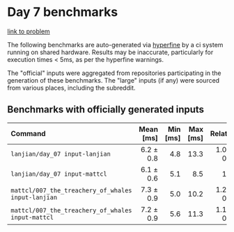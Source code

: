 # Day 7 benchmarks

[link to problem](http://adventofcode.com/2021/day/7)

The following benchmarks are auto-generated via [hyperfine](https://github.com/sharkdp/hyperfine) by a ci system running on shared hardware. Results may be inaccurate, particularly for execution times < 5ms, as per the hyperfine warnings.

The "official" inputs were aggregated from repositories participating in the generation of these benchmarks. The "large" inputs (if any) were sourced from various places, including the subreddit.

## Benchmarks with officially generated inputs
| Command | Mean [ms] | Min [ms] | Max [ms] | Relative |
|:---|---:|---:|---:|---:|
| `lanjian/day_07 input-lanjian` | 6.2 ± 0.8 | 4.8 | 13.3 | 1.01 ± 0.17 |
| `lanjian/day_07 input-mattcl` | 6.1 ± 0.6 | 5.1 | 8.5 | 1.00 |
| `mattcl/007_the_treachery_of_whales input-lanjian` | 7.3 ± 0.9 | 5.0 | 10.2 | 1.20 ± 0.19 |
| `mattcl/007_the_treachery_of_whales input-mattcl` | 7.2 ± 0.9 | 5.6 | 11.3 | 1.19 ± 0.19 |

